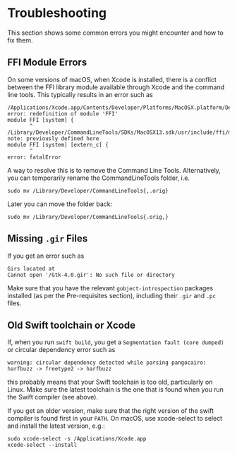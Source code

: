 # Troubleshooting

This section shows some common errors you might encounter and how to fix them.

## FFI Module Errors

On some versions of macOS, when Xcode is installed,
there is a conflict between the FFI library module
available through Xcode and the command line tools.
This typically results in an error such as

    /Applications/Xcode.app/Contents/Developer/Platforms/MacOSX.platform/Developer/SDKs/MacOSX14.2.sdk/usr/include/ffi/module.modulemap:1:8: error: redefinition of module 'FFI'
    module FFI [system] {
           ^
    /Library/Developer/CommandLineTools/SDKs/MacOSX13.sdk/usr/include/ffi/module.modulemap:1:8: note: previously defined here
    module FFI [system] [extern_c] {
           ^
    error: fatalError

A way to resolve this is to remove the Command Line Tools.
Alternatively, you can temporarily rename the CommandLineTools folder, i.e.

    sudo mv /Library/Developer/CommandLineTools{,.orig}
    
Later you can move the folder back:

    sudo mv /Library/Developer/CommandLineTools{.orig,}


## Missing `.gir` Files

If you get an error such as

	Girs located at
	Cannot open '/Gtk-4.0.gir': No such file or directory

Make sure that you have the relevant `gobject-introspection` packages installed
(as per the Pre-requisites section), including their `.gir` and `.pc` files.


## Old Swift toolchain or Xcode

If, when you run `swift build`, you get a `Segmentation fault (core dumped)` or circular dependency error such as

	warning: circular dependency detected while parsing pangocairo: harfbuzz -> freetype2 -> harfbuzz
	
this probably means that your Swift toolchain is too old, particularly on Linux.
Make sure the latest toolchain is the one that is found when you run the Swift compiler (see above).

  If you get an older version, make sure that the right version of the swift compiler is found first in your `PATH`.  On macOS, use xcode-select to select and install the latest version, e.g.:

	sudo xcode-select -s /Applications/Xcode.app
	xcode-select --install
